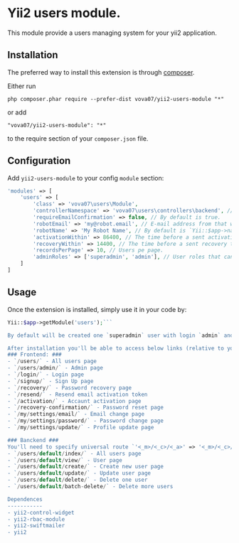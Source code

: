 Yii2 users module.
==================
This module provide a users managing system for your yii2 application.

Installation
------------

The preferred way to install this extension is through [composer](http://getcomposer.org/download/).

Either run

```
php composer.phar require --prefer-dist vova07/yii2-users-module "*"
```

or add

```
"vova07/yii2-users-module": "*"
```

to the require section of your `composer.json` file.

Configuration
-------------

Add `yii2-users-module` to your config `module` section:

```php
'modules' => [
    'users' => [
        'class' => 'vova07\users\Module',
        'controllerNamespace' => 'vova07\users\controllers\backend', // For backend app. For frontend app just skip this param.
        'requireEmailConfirmation' => false, // By default is true.
        'robotEmail' => 'my@robot.email', // E-mail address from that will be sent all `users` mails.
        'robotName' => 'My Robot Name', // By default is `Yii::$app->name . ' robot'`.
        'activationWithin' => 86400, // The time before a sent activation token becomes invalid.
        'recoveryWithin' => 14400, // The time before a sent recovery token becomes invalid.
        'recordsPerPage' => 10, // Users pe page.
        'adminRoles' => ['superadmin', 'admin'], // User roles that can access backend module.
    ]
]
```

Usage
-----

Once the extension is installed, simply use it in your code by:

```php
Yii::$app->getModule('users');```

By default will be created one `superadmin` user with login `admin` and password `admin12345`.

After installation you'll be able to access below links (relative to your site domain):
### Frontend: ###
- `/users/` - All users page
- `/users/admin/` - Admin page
- `/login/` - Login page
- `/signup/` - Sign Up page
- `/recovery/` - Password recovery page
- `/resend/` - Resend email activation token
- `/activation/` - Accaunt activation page
- `/recovery-confirmation/` - Password reset page
- `/my/settings/email/` - Email change page
- `/my/settings/password/` - Password change page
- `/my/settings/update/` - Profile update page

### Banckend ###
You'll need to specify universal route `'<_m>/<_c>/<_a>' => '<_m>/<_c>/<_a>'` in your config file to access module actions.
- `/users/default/index/` - All users page
- `/users/default/view/` - User page
- `/users/default/create/` - Create new user page
- `/users/default/update/` - Update user page
- `/users/default/delete/` - Delete one user
- `/users/default/batch-delete/` - Delete more users

Dependences
-----------
- yii2-control-widget
- yii2-rbac-module
- yii2-swiftmailer
- yii2